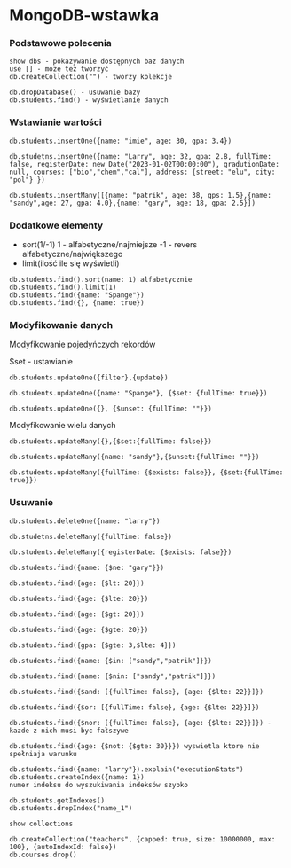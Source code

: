 # MongoDB-wstawka

### Podstawowe polecenia
```
show dbs - pokazywanie dostępnych baz danych
use [] - może też tworzyć 
db.createCollection("") - tworzy kolekcje

db.dropDatabase() - usuwanie bazy
db.students.find() - wyświetlanie danych 
```
### Wstawianie wartości
```
db.students.insertOne({name: "imie", age: 30, gpa: 3.4})

db.studetns.insertOne({name: "Larry", age: 32, gpa: 2.8, fullTime: false, registerDate: new Date("2023-01-02T00:00:00"), gradutionDate: null, courses: ["bio","chem","cal"], address: {street: "elu", city: "pol"} })

db.students.insertMany([{name: "patrik", age: 38, gps: 1.5},{name: "sandy",age: 27, gpa: 4.0},{name: "gary", age: 18, gpa: 2.5}])
```
### Dodatkowe elementy 
- sort(1/-1) 
1 - alfabetyczne/najmiejsze
-1 - revers alfabetyczne/największego 
- limit(ilość ile się wyświetli)
```
db.students.find().sort(name: 1) alfabetycznie 
db.students.find().limit(1)
db.students.find({name: "Spange"})
db.students.find({}, {name: true})
```
### Modyfikowanie danych
Modyfikowanie pojedyńczych rekordów

$set - ustawianie 
```
db.students.updateOne({filter},{update})

db.students.updateOne({name: "Spange"}, {$set: {fullTime: true}})

db.students.updateOne({}, {$unset: {fullTime: ""}})
```
Modyfikowanie wielu danych
```
db.students.updateMany({},{$set:{fullTime: false}})

db.students.updateMany({name: "sandy"},{$unset:{fullTime: ""}})

db.students.updateMany({fullTime: {$exists: false}}, {$set:{fullTime: true}})
```
### Usuwanie

```
db.students.deleteOne({name: "larry"})

db.studetns.deleteMany({fullTime: false})

db.students.deleteMany({registerDate: {$exists: false}})
```
```
db.students.find({name: {$ne: "gary"}})

db.students.find({age: {$lt: 20}})

db.students.find({age: {$lte: 20}})

db.students.find({age: {$gt: 20}})

db.students.find({age: {$gte: 20}})

db.students.find({gpa: {$gte: 3,$lte: 4}})
```
```
db.students.find({name: {$in: ["sandy","patrik"]}})

db.students.find({name: {$nin: ["sandy","patrik"]}})

db.students.find({$and: [{fullTime: false}, {age: {$lte: 22}}]})

db.students.find({$or: [{fullTime: false}, {age: {$lte: 22}}]})

db.students.find({$nor: [{fullTime: false}, {age: {$lte: 22}}]}) - kazde z nich musi byc fałszywe

db.students.find({age: {$not: {$gte: 30}}}) wyswietla ktore nie spełniaja warunku

db.students.find({name: "larry"}).explain("executionStats")
db.students.createIndex({name: 1})
numer indeksu do wyszukiwania indeksów szybko

db.students.getIndexes()
db.students.dropIndex("name_1")

show collections

db.createCollection("teachers", {capped: true, size: 10000000, max: 100}, {autoIndexId: false})
db.courses.drop()
```


